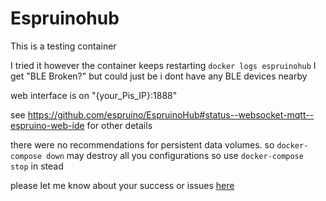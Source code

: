 # Espruinohub
This is a testing container

I tried it however the container keeps restarting `docker logs espruinohub` I get "BLE Broken?" but could just be i dont have any BLE devices nearby

web interface is on "{your_Pis_IP}:1888"

see https://github.com/espruino/EspruinoHub#status--websocket-mqtt--espruino-web-ide for other details

there were no recommendations for persistent data volumes. so `docker-compose down` may destroy all you configurations so use `docker-compose stop` in stead 

please let me know about your success or issues [here](https://github.com/gcgarner/IOTstack/issues/84)